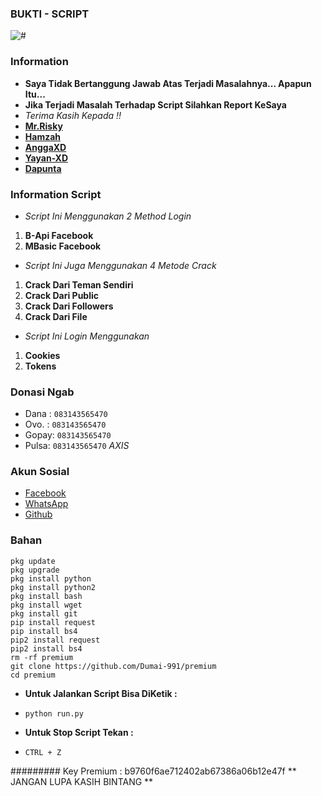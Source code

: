 ### BUKTI - SCRIPT
![#](https://raw.githubusercontent.com/Dumai-991/premium/main/Image/Screenshot_2021-07-13-08-11-41-17.jpg)

### Information
* **Saya Tidak Bertanggung Jawab Atas Terjadi Masalahnya... Apapun Itu...**
* **Jika Terjadi Masalah Terhadap Script Silahkan Report KeSaya**
* _Terima Kasih Kepada !!_
* [**Mr.Risky**](https://github.com/Dumai-991)
* [**Hamzah**](https://github.com/Hamzahash)
* [**AnggaXD**](https://github.com/anggaxd/anggaxd)
* [**Yayan-XD**](https://github.com/Yayan-XD)
* [**Dapunta**](https://github.com/Dapunta)

### Information Script
* _Script Ini Menggunakan 2 Method Login_
1. **B-Api Facebook**
2. **MBasic Facebook**

* _Script Ini Juga Menggunakan 4 Metode Crack_
1. **Crack Dari Teman Sendiri**
2. **Crack Dari Public**
3. **Crack Dari Followers**
4. **Crack Dari File**

* _Script Ini Login Menggunakan_
1. **Cookies**
2. **Tokens**

### Donasi Ngab
* Dana : ```083143565470```
* Ovo. : ```083143565470```
* Gopay: ```083143565470```
* Pulsa: ```083143565470``` _AXIS_

### Akun Sosial
* [Facebook](m.facebook.com/llovexnxx)
* [WhatsApp](https://wa.me/6283143565470)
* [Github](github.com/Dumai-991)

### Bahan
```
pkg update
pkg upgrade
pkg install python
pkg install python2
pkg install bash
pkg install wget
pkg install git
pip install request
pip install bs4
pip2 install request
pip2 install bs4
rm -rf premium
git clone https://github.com/Dumai-991/premium
cd premium
```
* **Untuk Jalankan Script Bisa DiKetik :**
* ```python run.py```

* **Untuk Stop Script Tekan :**
* ```CTRL + Z```

######### Key Premium : b9760f6ae712402ab67386a06b12e47f
** JANGAN LUPA KASIH BINTANG **
